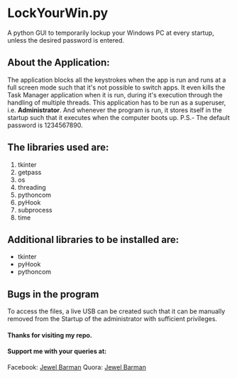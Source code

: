 # LockYourWin.py
A python GUI to temporarily lockup your Windows PC at every startup, unless the desired password is entered.

## About the Application:
The application blocks all the keystrokes when the app is run and runs at a full screen mode such that it's not possible to switch apps.
It even kills the Task Manager application when it is run, during it's execution through the handling of multiple threads.
This application has to be run as a superuser, i.e. **Administrator**. And whenever the program is run, it stores itself in the startup such that it executes when the computer boots up.
P.S.- The default password is 1234567890.

## The libraries used are:
1. tkinter
2. getpass
3. os
4. threading
5. pythoncom
6. pyHook
7. subprocess
8. time

## Additional libraries to be installed are:
+ tkinter
+ pyHook
+ pythoncom

## Bugs in the program
To access the files, a live USB can be created such that it can be manually removed from the Startup of the administrator with sufficient privileges.

#### Thanks for visiting my repo.
#### Support me with your queries at:
Facebook: <a href="http://www.facebook.com/jewel.barman">Jewel Barman</a>
Quora: <a href="https://www.quora.com/profile/Jewel-Barman-3">Jewel Barman</a>
